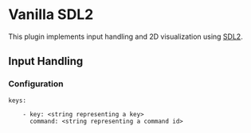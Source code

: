 # Vanilla SDL2

This plugin implements input handling and 2D visualization using [SDL2](http://www.libsdl.org/).

## Input Handling

### Configuration

    keys:
    
        - key: <string representing a key>
          command: <string representing a command id>